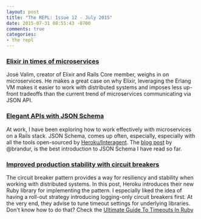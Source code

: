 ```yaml
---
layout: post
title: "The REPL: Issue 12 - July 2015"
date: 2015-07-31 08:55:43 -0700
comments: true
categories:
- the repl
---
```


### [Elixir in times of microservices][1]

José Valim, creator of Elixir and Rails Core member, weighs in on microservices. He makes a great case on why Elixir, leveraging the Erlang VM makes it easier to work with distributed systems and imposes less up-front tradeoffs than the  current trend of microservices communicating via JSON API.

### [Elegant APIs with JSON Schema][2]

At work, I have been exploring how to work effectively with microservices on a Rails stack. JSON Schema, comes up often, especially, especially with all the tools open-sourced by [Heroku/Interagent][4]. The [blog post][2] by @brandur, is the best introduction to JSON Schema I have read so far.

### [Improved production stability with circuit breakers][3]

The circuit breaker pattern provides a way for resiliency and stability when working with distributed systems. In this post, Heroku introduces their new Ruby library for implementing the pattern. I especially liked the idea of having a roll-out strategy introducing logging-only circuit breakers first. At the very end, they advise to tune timeout settings for underlying libraries. Don't know how to do that? Check the [Ultimate Guide To Timeouts In Ruby][5]


[1]: http://blog.plataformatec.com.br/2015/06/elixir-in-times-of-microservices/
[2]: https://brandur.org/elegant-apis
[3]: https://engineering.heroku.com/blogs/2015-06-30-improved-production-stability-with-circuit-breakers/
[4]: https://github.com/interagent/
[5]: https://github.com/ankane/the-ultimate-guide-to-timeouts-in-ruby?utm_source=rubyweekly&utm_medium=email#nethttp

